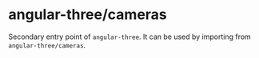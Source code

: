 # angular-three/cameras

Secondary entry point of `angular-three`. It can be used by importing from `angular-three/cameras`.
